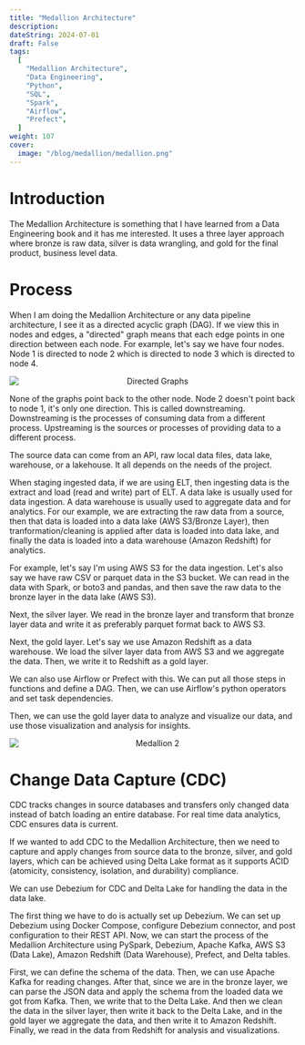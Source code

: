 ```yaml
---
title: "Medallion Architecture"
description:
dateString: 2024-07-01
draft: False
tags:
  [
    "Medallion Architecture",
    "Data Engineering",
    "Python",
    "SQL",
    "Spark",
    "Airflow",
    "Prefect",
  ]
weight: 107
cover:
  image: "/blog/medallion/medallion.png"
---
```


# Introduction

The Medallion Architecture is something that I have learned from a Data Engineering book and it has me interested. It uses a three layer approach where bronze is raw data, silver is data wrangling, and gold for the final product, business level data.

# Process

When I am doing the Medallion Architecture or any data pipeline architecture, I see it as a directed acyclic graph (DAG). If we view this in nodes and edges, a "directed" graph means that each edge points in one direction between each node. For example, let's say we have four nodes. Node 1 is directed to node 2 which is directed to node 3 which is directed to node 4.

<div style="text-align: center;">
  <img src="/blog/medallion/directed_graphs.png" alt="Directed Graphs" style="display: block; margin-left: auto; margin-right: auto;">
</div>

None of the graphs point back to the other node. Node 2 doesn't point back to node 1, it's only one direction. This is called downstreaming. Downstreaming is the processes of consuming data from a different process. Upstreaming is the sources or processes of providing data to a different process.

The source data can come from an API, raw local data files, data lake, warehouse, or a lakehouse. It all depends on the needs of the project.

When staging ingested data, if we are using ELT, then ingesting data is the extract and load (read and write) part of ELT. A data lake is usually used for data ingestion. A data warehouse is usually used to aggregate data and for analytics. For our example, we are extracting the raw data from a source, then that data is loaded into a data lake (AWS S3/Bronze Layer), then tranformation/cleaning is applied after data is loaded into data lake, and finally the data is loaded into a data warehouse (Amazon Redshift) for analytics.

For example, let's say I'm using AWS S3 for the data ingestion. Let's also say we have raw CSV or parquet data in the S3 bucket. We can read in the data with Spark, or boto3 and pandas, and then save the raw data to the bronze layer in the data lake (AWS S3).

Next, the silver layer. We read in the bronze layer and transform that bronze layer data and write it as preferably parquet format back to AWS S3.

Next, the gold layer. Let's say we use Amazon Redshift as a data warehouse. We load the silver layer data from AWS S3 and we aggregate the data. Then, we write it to Redshift as a gold layer.

We can also use Airflow or Prefect with this. We can put all those steps in functions and define a DAG. Then, we can use Airflow's python operators and set task dependencies.

Then, we can use the gold layer data to analyze and visualize our data, and use those visualization and analysis for insights.

<div style="text-align: center;">
  <img src="/blog/medallion/medallion2.png" alt="Medallion 2" style="display: block; margin-left: auto; margin-right: auto;">
</div>

# Change Data Capture (CDC)

CDC tracks changes in source databases and transfers only changed data instead of batch loading an entire database. For real time data analytics, CDC ensures data is current.

If we wanted to add CDC to the Medallion Architecture, then we need to capture and apply changes from source data to the bronze, silver, and gold layers, which can be achieved using Delta Lake format as it supports ACID (atomicity, consistency, isolation, and durability) compliance.

We can use Debezium for CDC and Delta Lake for handling the data in the data lake.

The first thing we have to do is actually set up Debezium. We can set up Debezium using Docker Compose, configure Debezium connector, and post configuration to their REST API. Now, we can start the process of the Medallion Architecture using PySpark, Debezium, Apache Kafka, AWS S3 (Data Lake), Amazon Redshift (Data Warehouse), Prefect, and Delta tables.

First, we can define the schema of the data. Then, we can use Apache Kafka for reading changes. After that, since we are in the bronze layer, we can parse the JSON data and apply the schema from the loaded data we got from Kafka. Then, we write that to the Delta Lake. And then we clean the data in the silver layer, then write it back to the Delta Lake, and in the gold layer we aggregate the data, and then write it to Amazon Redshift. Finally, we read in the data from Redshift for analysis and visualizations.
